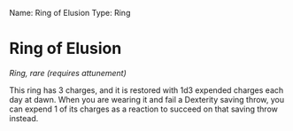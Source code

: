 Name: Ring of Elusion
Type: Ring

# Ring of Elusion
_Ring, rare (requires attunement)_

This ring has 3 charges, and it is restored with 1d3 expended charges each day at dawn. When you are wearing it and fail a Dexterity saving throw, you can expend 1 of its charges as a reaction to succeed on that saving throw instead.
